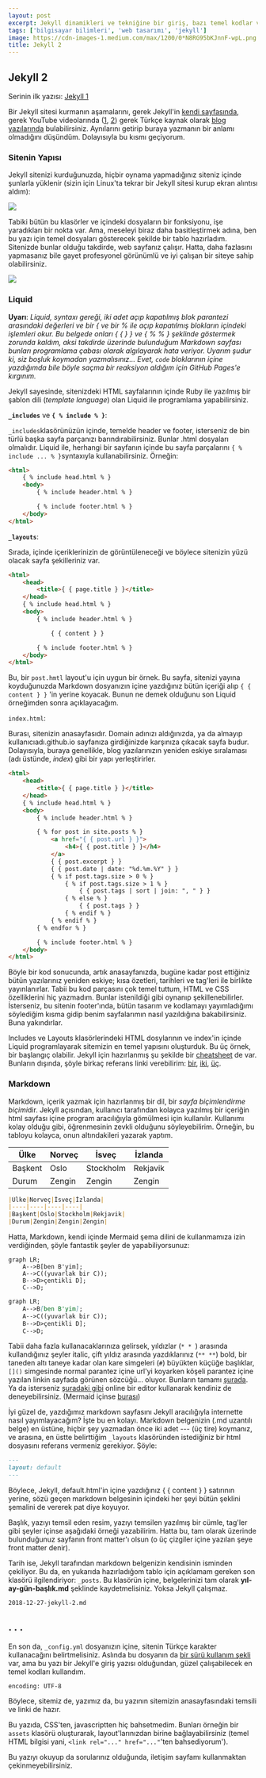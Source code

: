 ```yaml
---
layout: post
excerpt: Jekyll dinamikleri ve tekniğine bir giriş, bazı temel kodlar ve açıklamalar.
tags: ['bilgisayar bilimleri', 'web tasarımı', 'jekyll']
image: https://cdn-images-1.medium.com/max/1200/0*N8RG95bKJnnF-wpL.png
title: Jekyll 2
---
```


## Jekyll 2

Serinin ilk yazısı: [Jekyll 1](caglayandemirci.github.io/jekyll-1)

Bir Jekyll sitesi kurmanın aşamalarını, gerek Jekyll'in [kendi sayfasında](https://jekyllrb.com/docs/), gerek YouTube videolarında ([1](https://www.youtube.com/watch?v=iWowJBRMtpc&t=160s), [2](https://www.youtube.com/watch?v=T1itpPvFWHI)) gerek Türkçe kaynak olarak [blog yazılarında](https://medium.com/@nafidurmus/jekyll-kullanarak-20-dakikada-blog-yap%C4%B1m%C4%B1-b2550043f455) bulabilirsiniz. Aynılarını getirip buraya yazmanın bir anlamı olmadığını düşündüm. Dolayısıyla bu kısmı geçiyorum.

### Sitenin Yapısı

Jekyll sitenizi kurduğunuzda, hiçbir oynama yapmadığınız siteniz içinde şunlarla yüklenir (sizin için Linux'ta tekrar bir Jekyll sitesi kurup ekran alıntısı aldım):

![](../caglayandemirci.github.io/images/post_images/default_jekyll.PNG)

Tabiki bütün bu klasörler ve içindeki dosyaların bir fonksiyonu, işe yaradıkları bir nokta var. Ama, meseleyi biraz daha basitleştirmek adına, ben bu yazı için temel dosyaları gösterecek şekilde bir tablo hazırladım. Sitenizde bunlar olduğu takdirde, web sayfanız çalışır. Hatta, daha fazlasını yapmasanız bile gayet profesyonel görünümlü ve iyi çalışan bir siteye sahip olabilirsiniz.

![](../caglayandemirci.github.io/images/post_images/jekyll_structure.png)

### Liquid

**Uyarı**: *Liquid, syntaxı gereği, iki adet açıp kapatılmış blok parantezi arasındaki değerleri ve bir { ve bir % ile açıp kapatılmış blokların içindeki işlemleri okur. Bu belgede onları { { } } ve { % % } şeklinde göstermek zorunda kaldım, aksi takdirde üzerinde bulunduğum Markdown sayfası bunları programlama çabası olarak algılayarak hata veriyor. Uyarım şudur ki, siz boşluk koymadan yazmalısınız... Evet, `code` bloklarının içine yazdığımda bile böyle saçma bir reaksiyon aldığım için GitHub Pages'e kırgınım.* 

Jekyll sayesinde, sitenizdeki HTML sayfalarının içinde Ruby ile yazılmış bir şablon dili (*template language*) olan Liquid ile programlama yapabilirsiniz. 

**`_includes`** ve **`{ % include % }`**:

`_includes`klasörünüzün içinde, temelde header ve footer, isterseniz de bin türlü başka sayfa parçanızı barındırabilirsiniz. Bunlar .html dosyaları olmalıdır. Liquid ile, herhangi bir sayfanın içinde bu sayfa parçalarını `{ % include ... % }`syntaxıyla kullanabilirsiniz. Örneğin:

```html
<html>
    { % include head.html % }
    <body>
        { % include header.html % }

        { % include footer.html % }
    </body>
</html>
```

**`_layouts`**:

Sırada, içinde içeriklerinizin de görüntüleneceği ve böylece sitenizin yüzü olacak sayfa şekilleriniz var.

```html
<html>
    <head>
        <title>{ { page.title } }</title>
    </head>
    { % include head.html % }
    <body>
        { % include header.html % }

        	{ { content } }

        { % include footer.html % }
    </body>
</html>
```

Bu, bir `post.hmtl` layout'u için uygun bir örnek. Bu sayfa, sitenizi yayına koyduğunuzda Markdown dosyanızın içine yazdığınız bütün içeriği alıp `{ { content } }` 'in yerine koyacak. Bunun ne demek olduğunu son Liquid örneğimden sonra açıklayacağım.

`index.html`:

Burası, sitenizin anasayfasıdır. Domain adınızı aldığınızda, ya da almayıp kullanıcıadı.github.io sayfanıza girdiğinizde karşınıza çıkacak sayfa budur. Dolayısıyla, buraya genellikle, blog yazılarınızın yeniden eskiye sıralaması (adı üstünde, *index*) gibi bir yapı yerleştirirler.

```html
<html>
    <head>
        <title>{ { page.title } }</title>
    </head>
    { % include head.html % }
    <body>
        { % include header.html % }

        { % for post in site.posts % }
        	<a href="{ { post.url } }">
                <h4>{ { post.title } }</h4>
            </a>
        	{ { post.excerpt } }
        	{ { post.date | date: "%d.%m.%Y" } }
        	{ % if post.tags.size > 0 % }
        		{ % if post.tags.size > 1 % }
        			{ { post.tags | sort | join: ", " } }
        		{ % else % }
        			{ { post.tags } }
        		{ % endif % }
        	{ % endif % }
        { % endfor % }

        { % include footer.html % }
    </body>
</html>
```

Böyle bir kod sonucunda, artık anasayfanızda, bugüne kadar post ettiğiniz bütün yazılarınız yeniden eskiye; kısa özetleri, tarihleri ve tag'leri ile birlikte yayınlanırlar. Tabii bu kod parçasını çok temel tuttum, HTML ve CSS özelliklerini hiç yazmadım. Bunlar istenildiği gibi oynanıp şekillenebilirler. İsterseniz, bu sitenin footer'ında, bütün tasarım ve kodlamayı yayımladığımı söylediğim kısma gidip benim sayfalarımın nasıl yazıldığına bakabilirsiniz. Buna yakındırlar.

Includes ve Layouts klasörlerindeki HTML dosylarının ve index'in içinde Liquid programlayarak sitemizin en temel yapısını oluşturduk. Bu üç örnek, bir başlangıç olabilir. Jekyll için hazırlanmış şu şekilde bir [cheatsheet](https://devhints.io/jekyll) de var. Bunların dışında, şöyle birkaç referans linki verebilirim: [bir](https://shopify.github.io/liquid/basics/introduction/), [iki](https://github.com/Shopify/liquid/wiki/Liquid-for-Designers), [üç](https://learn.cloudcannon.com/jekyll/date-formatting/).

### Markdown

Markdown, içerik yazmak için hazırlanmış bir dil, bir *sayfa biçimlendirme biçimi*dir. Jekyll açısından, kullanıcı tarafından kolayca yazılmış bir içeriğin html sayfası içine program aracılığıyla gömülmesi için kullanılır. Kullanımı kolay olduğu gibi, öğrenmesinin zevkli olduğunu söyleyebilirim. Örneğin, bu tabloyu kolayca, onun altındakileri yazarak yaptım.

| Ülke    | Norveç | İsveç     | İzlanda  |
| ------- | ------ | --------- | -------- |
| Başkent | Oslo   | Stockholm | Rekjavik |
| Durum   | Zengin | Zengin    | Zengin   |

```markdown
|Ülke|Norveç|İsveç|İzlanda|
|----|----|----|----|
|Başkent|Oslo|Stockholm|Rekjavik|
|Durum|Zengin|Zengin|Zengin|
```

Hatta, Markdown, kendi içinde Mermaid şema dilini de kullanmamıza izin verdiğinden, şöyle fantastik şeyler de yapabiliyorsunuz:

```mermaid
graph LR;
    A-->B[ben B'yim];
    A-->C((yuvarlak bir C));
    B-->D>çentikli D];
    C-->D;
```

```markdown
graph LR;
    A-->B[ben B'yim];
    A-->C((yuvarlak bir C));
    B-->D>çentikli D];
    C-->D;
```

Tabii daha fazla kullanacaklarınıza gelirsek, yıldızlar (`* * `) arasında kullandığınız şeyler italic, çift yıldız arasında yazdıklarınız (`** **`) bold, bir taneden altı taneye kadar olan kare simgeleri (`#`) büyükten küçüğe başlıklar, `[]()` simgesinde normal parantez içine url'yi koyarken köşeli parantez içine yazılan linkin sayfada görünen sözcüğü... oluyor. Bunların tamamı [şurada](https://www.markdownguide.org/cheat-sheet/). Ya da isterseniz [şuradaki gibi](https://dillinger.io/) online bir editor kullanarak kendiniz de deneyebilirsiniz. (Mermaid içinse [burası](https://mermaidjs.github.io/))

İyi güzel de, yazdığımız markdown sayfasını Jekyll aracılığıyla internette nasıl yayımlayacağım? İşte bu en kolayı. Markdown belgenizin (.md uzantılı belge) en üstüne, hiçbir şey yazmadan önce iki adet --- (üç tire) koymanız, ve arasına, en üstte belirttiğim `_layouts` klasöründen istediğiniz bir html dosyasını referans vermeniz gerekiyor. Şöyle:

```markdown
---
layout: default
---
```



Böylece, Jekyll, default.html'in içine yazdığınız { { content } } satırının yerine, sözü geçen markdown belgesinin içindeki her şeyi bütün şeklini şemalini de vererek pat diye koyuyor. 

Başlık, yazıyı temsil eden resim, yazıyı temsilen yazılmış bir cümle, tag'ler gibi şeyler içinse aşağıdaki örneği yazabilirim. Hatta bu, tam olarak üzerinde bulunduğunuz sayfanın front matter'ı olsun (o üç çizgiler içine yazılan şeye front matter denir).

Tarih ise, Jekyll tarafından markdown belgenizin kendisinin isminden çekiliyor. Bu da, en yukarıda hazırladığom tablo için açıklamam gereken son klasörü ilgilendiriyor: `_posts`. Bu klasörün içine, belgelerinizi tam olarak **yıl-ay-gün-başlık.md** şeklinde kaydetmelisiniz. Yoksa Jekyll çalışmaz. 

```
2018-12-27-jekyll-2.md
```

## . . .

En son da, `_config.yml` dosyanızın içine, sitenin Türkçe karakter kullanacağını belirtmelisiniz. Aslında bu dosyanın da [bir sürü kullanım şekli](https://circleci.com/docs/2.0/sample-config/) var, ama bu yazı bir Jekyll'e giriş yazısı olduğundan, güzel çalışabilecek en temel kodları kullandım.

```
encoding: UTF-8
```

Böylece, sitemiz de, yazımız da, bu yazının sitemizin anasayfasındaki temsili ve linki de hazır. 

Bu yazıda, CSS'ten, javascriptten hiç bahsetmedim. Bunları örneğin bir `assets` klasörü oluşturarak, layout'larınızdan birine bağlayabilirsiniz (temel HTML bilgisi yani, `<link rel="..." href="..."`'ten bahsediyorum').

Bu yazıyı okuyup da sorularınız olduğunda, iletişim sayfamı kullanmaktan çekinmeyebilirsiniz.